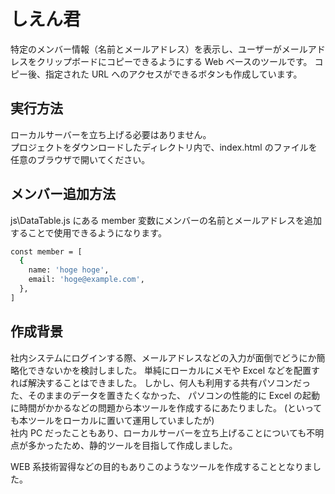 # しえん君

特定のメンバー情報（名前とメールアドレス）を表示し、ユーザーがメールアドレスをクリップボードにコピーできるようにする Web ベースのツールです。
コピー後、指定された URL へのアクセスができるボタンも作成しています。

## 実行方法

ローカルサーバーを立ち上げる必要はありません。<br>
プロジェクトをダウンロードしたディレクトリ内で、index.html のファイルを任意のブラウザで開いてください。

## メンバー追加方法

js\DataTable.js にある member 変数にメンバーの名前とメールアドレスを追加することで使用できるようになります。

```bash
const member = [
  {
    name: 'hoge hoge',
    email: 'hoge@example.com',
  },
]
```

## 作成背景

社内システムにログインする際、メールアドレスなどの入力が面倒でどうにか簡略化できないかを検討しました。
単純にローカルにメモや Excel などを配置すれば解決することはできました。
しかし、何人も利用する共有パソコンだった、そのままのデータを置きたくなかった、
パソコンの性能的に Excel の起動に時間がかかるなどの問題から本ツールを作成するにあたりました。
(といっても本ツールをローカルに置いて運用していましたが)<br>
社内 PC だったこともあり、ローカルサーバーを立ち上げることについても不明点が多かったため、静的ツールを目指して作成しました。

WEB 系技術習得などの目的もありこのようなツールを作成することとなりました。
